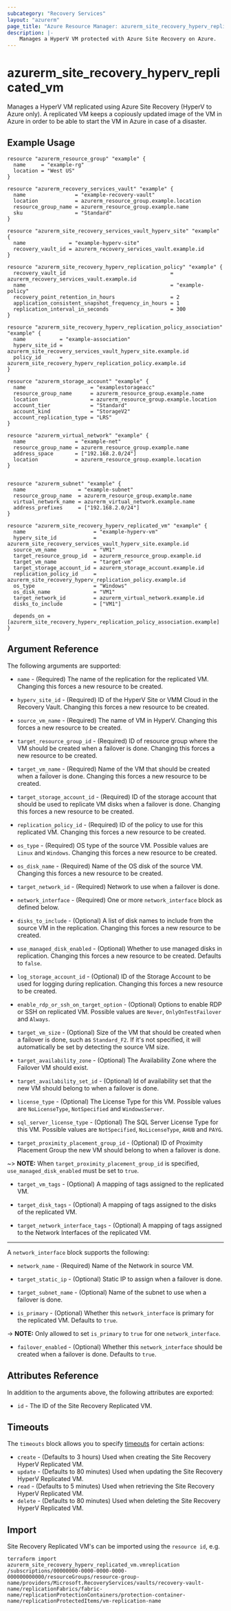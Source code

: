 ```yaml
---
subcategory: "Recovery Services"
layout: "azurerm"
page_title: "Azure Resource Manager: azurerm_site_recovery_hyperv_replicated_vm"
description: |-
    Manages a HyperV VM protected with Azure Site Recovery on Azure.
---
```


# azurerm_site_recovery_hyperv_replicated_vm

Manages a HyperV VM replicated using Azure Site Recovery (HyperV to Azure only). A replicated VM keeps a copiously updated image of the VM in Azure in order to be able to start the VM in Azure in case of a disaster.

## Example Usage

```hcl
resource "azurerm_resource_group" "example" {
  name     = "example-rg"
  location = "West US"
}

resource "azurerm_recovery_services_vault" "example" {
  name                = "example-recovery-vault"
  location            = azurerm_resource_group.example.location
  resource_group_name = azurerm_resource_group.example.name
  sku                 = "Standard"
}

resource "azurerm_site_recovery_services_vault_hyperv_site" "example" {
  name              = "example-hyperv-site"
  recovery_vault_id = azurerm_recovery_services_vault.example.id
}

resource "azurerm_site_recovery_hyperv_replication_policy" "example" {
  recovery_vault_id                                  = azurerm_recovery_services_vault.example.id
  name                                               = "example-policy"
  recovery_point_retention_in_hours                  = 2
  application_consistent_snapshot_frequency_in_hours = 1
  replication_interval_in_seconds                    = 300
}

resource "azurerm_site_recovery_hyperv_replication_policy_association" "example" {
  name           = "example-association"
  hyperv_site_id = azurerm_site_recovery_services_vault_hyperv_site.example.id
  policy_id      = azurerm_site_recovery_hyperv_replication_policy.example.id
}

resource "azurerm_storage_account" "example" {
  name                     = "examplestorageacc"
  resource_group_name      = azurerm_resource_group.example.name
  location                 = azurerm_resource_group.example.location
  account_tier             = "Standard"
  account_kind             = "StorageV2"
  account_replication_type = "LRS"
}

resource "azurerm_virtual_network" "example" {
  name                = "example-net"
  resource_group_name = azurerm_resource_group.example.name
  address_space       = ["192.168.2.0/24"]
  location            = azurerm_resource_group.example.location
}


resource "azurerm_subnet" "example" {
  name                 = "example-subnet"
  resource_group_name  = azurerm_resource_group.example.name
  virtual_network_name = azurerm_virtual_network.example.name
  address_prefixes     = ["192.168.2.0/24"]
}

resource "azurerm_site_recovery_hyperv_replicated_vm" "example" {
  name                      = "example-hyperv-vm"
  hyperv_site_id            = azurerm_site_recovery_services_vault_hyperv_site.example.id
  source_vm_name            = "VM1"
  target_resource_group_id  = azurerm_resource_group.example.id
  target_vm_name            = "target-vm"
  target_storage_account_id = azurerm_storage_account.example.id
  replication_policy_id     = azurerm_site_recovery_hyperv_replication_policy.example.id
  os_type                   = "Windows"
  os_disk_name              = "VM1"
  target_network_id         = azurerm_virtual_network.example.id
  disks_to_include          = ["VM1"]

  depends_on = [azurerm_site_recovery_hyperv_replication_policy_association.example]
}
```

## Argument Reference

The following arguments are supported:

* `name` - (Required) The name of the replication for the replicated VM. Changing this forces a new resource to be created.

* `hyperv_site_id` - (Required) ID of the HyperV Site or VMM Cloud in the Recovery Vault. Changing this forces a new resource to be created.

* `source_vm_name` - (Required) The name of VM in HyperV. Changing this forces a new resource to be created.

* `target_resource_group_id` - (Required) ID of resource group where the VM should be created when a failover is done. Changing this forces a new resource to be created.

* `target_vm_name` - (Required) Name of the VM that should be created when a failover is done. Changing this forces a new resource to be created.

* `target_storage_account_id` - (Required) ID of the storage account that should be used to replicate VM disks when a failover is done. Changing this forces a new resource to be created.

* `replication_policy_id` - (Required) ID of the policy to use for this replicated VM. Changing this forces a new resource to be created.

* `os_type` - (Required) OS type of the source VM. Possible values are `Linux` and `Windows`. Changing this forces a new resource to be created.

* `os_disk_name` - (Required) Name of the OS disk of the source VM. Changing this forces a new resource to be created.

* `target_network_id` - (Required) Network to use when a failover is done.

* `network_interface` - (Required) One or more `network_interface` block as defined below.

* `disks_to_include` - (Optional) A list of disk names to include from the source VM in the replication. Changing this forces a new resource to be created.

* `use_managed_disk_enabled` - (Optional) Whether to use managed disks in replication. Changing this forces a new resource to be created. Defaults to `false`.

* `log_storage_account_id` - (Optional) ID of the Storage Account to be used for logging during replication. Changing this forces a new resource to be created.

* `enable_rdp_or_ssh_on_target_option` - (Optional) Options to enable RDP or SSH on replicated VM. Possible values are `Never`, `OnlyOnTestFailover` and `Always`.

* `target_vm_size` - (Optional) Size of the VM that should be created when a failover is done, such as `Standard_F2`. If it's not specified, it will automatically be set by detecting the source VM size.

* `target_availability_zone` - (Optional) The Availability Zone where the Failover VM should exist. 

* `target_availability_set_id` - (Optional) Id of availability set that the new VM should belong to when a failover is done.

* `license_type` - (Optional) The License Type for this VM. Possible values are `NoLicenseType`, `NotSpecified` and `WindowsServer`. 

* `sql_server_license_type` - (Optional)  The SQL Server License Type for this VM. Possible values are `NotSpecified`, `NoLicenseType`, `AHUB` and `PAYG`.

* `target_proximity_placement_group_id` - (Optional) ID of Proximity Placement Group the new VM should belong to when a failover is done.

~> **NOTE:** When `target_proximity_placement_group_id` is specified, `use_managed_disk_enabled` must be set to `true`.

* `target_vm_tags` - (Optional) A mapping of tags assigned to the replicated VM.

* `target_disk_tags` - (Optional) A mapping of tags assigned to the disks of the replicated VM.

* `target_network_interface_tags` - (Optional) A mapping of tags assigned to the Network Interfaces of the replicated VM.

---

A `network_interface` block supports the following:

* `network_name` - (Required) Name of the Network in source VM.

* `target_static_ip` - (Optional) Static IP to assign when a failover is done.

* `target_subnet_name` - (Optional) Name of the subnet to use when a failover is done.

* `is_primary` - (Optional) Whether this `network_interface` is primary for the replicated VM. Defaults to `true`.

-> **NOTE:** Only allowed to set `is_primary` to `true` for one `network_interface`.

* `failover_enabled` - (Optional) Whether this `network_interface` should be created when a failover is done. Defaults to `true`.

## Attributes Reference

In addition to the arguments above, the following attributes are exported:

* `id` - The ID of the Site Recovery Replicated VM.

## Timeouts

The `timeouts` block allows you to specify [timeouts](https://www.terraform.io/language/resources/syntax#operation-timeouts) for certain actions:

* `create` - (Defaults to 3 hours) Used when creating the Site Recovery HyperV Replicated VM.
* `update` - (Defaults to 80 minutes) Used when updating the Site Recovery HyperV Replicated VM.
* `read` - (Defaults to 5 minutes) Used when retrieving the Site Recovery HyperV Replicated VM.
* `delete` - (Defaults to 80 minutes) Used when deleting the Site Recovery HyperV Replicated VM.

## Import

Site Recovery Replicated VM's can be imported using the `resource id`, e.g.

```shell
terraform import azurerm_site_recovery_hyperv_replicated_vm.vmreplication /subscriptions/00000000-0000-0000-0000-000000000000/resourceGroups/resource-group-name/providers/Microsoft.RecoveryServices/vaults/recovery-vault-name/replicationFabrics/fabric-name/replicationProtectionContainers/protection-container-name/replicationProtectedItems/vm-replication-name
```
